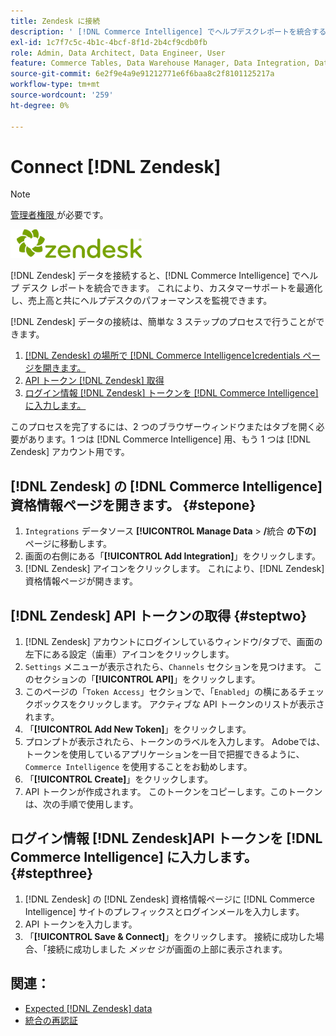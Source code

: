 ```yaml
---
title: Zendesk に接続
description: ' [!DNL Commerce Intelligence] でヘルプデスクレポートを統合する方法を説明します。'
exl-id: 1c7f7c5c-4b1c-4bcf-8f1d-2b4cf9cdb0fb
role: Admin, Data Architect, Data Engineer, User
feature: Commerce Tables, Data Warehouse Manager, Data Integration, Data Import/Export
source-git-commit: 6e2f9e4a9e91212771e6f6baa8c2f8101125217a
workflow-type: tm+mt
source-wordcount: '259'
ht-degree: 0%

---
```


# Connect [!DNL Zendesk]

>[!NOTE]
>
>[ 管理者権限 ](../../../administrator/user-management/user-management.md) が必要です。

![](../../../assets/Zendesk_logo.png)

[!DNL Zendesk] データを接続すると、[!DNL Commerce Intelligence] でヘルプ デスク レポートを統合できます。 これにより、カスタマーサポートを最適化し、売上高と共にヘルプデスクのパフォーマンスを監視できます。

[!DNL Zendesk] データの接続は、簡単な 3 ステップのプロセスで行うことができます。

1. [ [!DNL Zendesk]  の場所で  [!DNL Commerce Intelligence]credentials ページを開きます。](#stepone)
1. [API トークン  [!DNL Zendesk]  取得](#steptwo)
1. [ログイン情報  [!DNL Zendesk]  トークンを  [!DNL Commerce Intelligence] に入力します。](#stepthree)

このプロセスを完了するには、2 つのブラウザーウィンドウまたはタブを開く必要があります。1 つは [!DNL Commerce Intelligence] 用、もう 1 つは [!DNL Zendesk] アカウント用です。

## [!DNL Zendesk] の [!DNL Commerce Intelligence] 資格情報ページを開きます。 {#stepone}

1. `Integrations` データソース **[!UICONTROL Manage Data** > **/**&#x200B;統合 **の下の]** ページに移動します。
1. 画面の右側にある「**[!UICONTROL Add Integration]**」をクリックします。
1. [!DNL Zendesk] アイコンをクリックします。 これにより、[!DNL Zendesk] 資格情報ページが開きます。

## [!DNL Zendesk] API トークンの取得 {#steptwo}

1. [!DNL Zendesk] アカウントにログインしているウィンドウ/タブで、画面の左下にある設定（歯車）アイコンをクリックします。
1. `Settings` メニューが表示されたら、`Channels` セクションを見つけます。 このセクションの「**[!UICONTROL API]**」をクリックします。
1. このページの「`Token Access`」セクションで、「`Enabled`」の横にあるチェックボックスをクリックします。 アクティブな API トークンのリストが表示されます。
1. 「**[!UICONTROL Add New Token]**」をクリックします。
1. プロンプトが表示されたら、トークンのラベルを入力します。 Adobeでは、トークンを使用しているアプリケーションを一目で把握できるように、`Commerce Intelligence` を使用することをお勧めします。
1. 「**[!UICONTROL Create]**」をクリックします。
1. API トークンが作成されます。 このトークンをコピーします。このトークンは、次の手順で使用します。

## ログイン情報 [!DNL Zendesk]API トークンを [!DNL Commerce Intelligence] に入力します。 {#stepthree}

1. [!DNL Zendesk] の [!DNL Zendesk] 資格情報ページに [!DNL Commerce Intelligence] サイトのプレフィックスとログインメールを入力します。
1. API トークンを入力します。
1. 「**[!UICONTROL Save & Connect]**」をクリックします。 接続に成功した場合、「接続に成功しました *メッセ* ジが画面の上部に表示されます。

## 関連：

* [Expected [!DNL Zendesk] data](../integrations/exp-zendesk-data.md)
* [ 統合の再認証 ](https://experienceleague.adobe.com/docs/commerce-knowledge-base/kb/how-to/mbi-reauthenticating-integrations.html)

